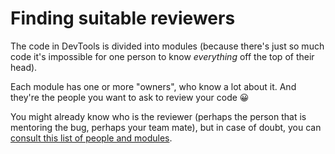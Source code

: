 # Finding suitable reviewers

The code in DevTools is divided into modules (because there's just so much code it's impossible for one person to know *everything* off the top of their head).

Each module has one or more "owners", who know a lot about it. And they're the people you want to ask to review your code 😀

You might already know who is the reviewer (perhaps the person that is mentoring the bug, perhaps your team mate), but in case of doubt, you can [consult this list of people and modules](https://firefox-dev.tools/#people-and-modules).